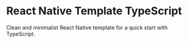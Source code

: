 # React Native Template TypeScript

Clean and minimalist React Native template for a quick start with TypeScript.
